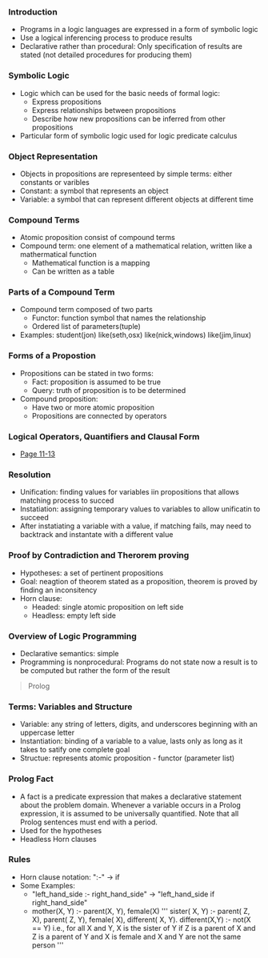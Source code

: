 
### Introduction
* Programs in a logic languages are expressed in a form of symbolic logic
* Use a logical inferencing process to produce results
* Declarative rather than procedural: Only specification of results are stated (not detailed procedures for producing them)

### Symbolic Logic
* Logic which can be used for the basic needs of formal logic:
  * Express propositions
  * Express relationships between propositions
  * Describe how new propositions can be inferred from other propositions
* Particular form of symbolic logic used for logic predicate calculus

### Object Representation
* Objects in propositions are representeed by simple terms: either constants or varibles
* Constant: a symbol that represents an object
* Variable: a symbol that can represent different objects at different time

### Compound Terms
* Atomic proposition consist of compound terms
* Compound term: one element of a mathematical relation, written like a mathermatical function
  * Mathematical function is a mapping
  * Can be written as a table
  
### Parts of a Compound Term
* Compound term composed of two parts
  * Functor: function symbol that names the relationship 
  * Ordered list of parameters(tuple)
* Examples:
  student(jon)
  like(seth,osx)
  like(nick,windows)
  like(jim,linux)

### Forms of a Propostion
* Propositions can be stated in two forms:
  * Fact: proposition is assumed to be true
  * Query: truth of proposition is to be determined
* Compound proposition:
  * Have two or more atomic proposition
  * Propositions are connected by operators
  
### Logical Operators, Quantifiers and Clausal Form
* [Page 11-13](https://github.com/unlimitediw/CourseNotes/blob/master/GWParadigm6221/GWU%20-%20Fall2015%20-%20Logic%20Programming.pdf)

### Resolution
* Unification: finding values for variables iin propositions that allows matching process to succed
* Instatiation: assigning temporary values to variables to allow unificatin to succeed
* After instatiating a variable with a value, if matching fails, may need to backtrack and instantate with a different value

### Proof by Contradiction and Therorem proving
* Hypotheses: a set of pertinent propositions
* Goal: neagtion of theorem stated as a proposition, theorem is proved by finding an inconsitency
* Horn clause:
  * Headed: single atomic proposition on left side
  * Headless: empty left side

### Overview of Logic Programming
* Declarative semantics: simple
* Programming is nonprocedural: Programs do not state now a result is to be computed but rather the form of the result

> Prolog
### Terms: Variables and Structure
* Variable: any string of letters, digits, and underscores beginning with an uppercase letter
* Instantiation: binding of a variable to a value, lasts only as long as it takes to satify one complete goal
* Structue: represents atomic proposition - functor (parameter list)

### Prolog Fact
* A fact is a predicate expression that makes a declarative statement about the problem domain. Whenever a variable occurs in a Prolog expression, it is assumed to be universally quantified. Note that all Prolog sentences must end with a period.
* Used for the hypotheses
* Headless Horn clauses

### Rules
* Horn clause notation: ":-" -> if
* Some Examples:
  * "left_hand_side :- right_hand_side" -> "left_hand_side if right_hand_side"
  * mother(X, Y) :- parent(X, Y), female(X)
  '''
  sister( X, Y) :-
      parent( Z, X),
      parent( Z, Y),
      female( X),
      different( X, Y).
      different(X,Y) :- not(X == Y)
  i.e., for all X and Y,
      X is the sister of Y if
      Z is a parent of X and
      Z is a parent of Y and
      X is female and
      X and Y are not the same person
  '''

  
